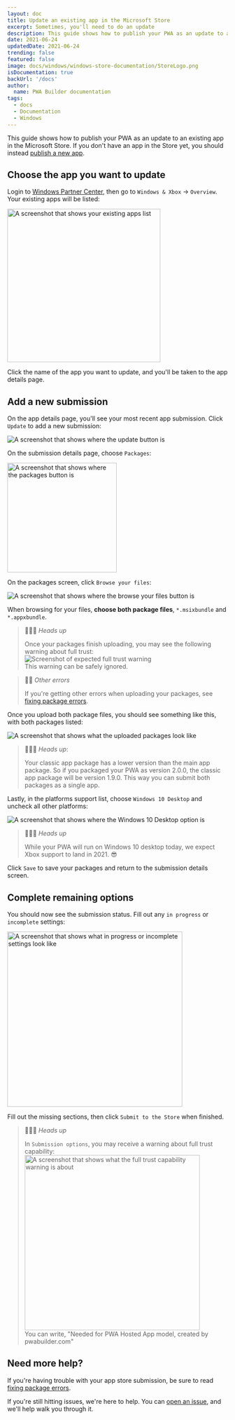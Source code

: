 ```yaml
---
layout: doc
title: Update an existing app in the Microsoft Store
excerpt: Sometimes, you'll need to do an update
description: This guide shows how to publish your PWA as an update to an existing app in the Store
date: 2021-06-24
updatedDate: 2021-06-24
trending: false
featured: false
image: docs/windows/windows-store-documentation/StoreLogo.png
isDocumentation: true
backUrl: '/docs'
author:
  name: PWA Builder documentation
tags:
  - docs
  - Documentation
  - Windows
---
```


This guide shows how to publish your PWA as an update to an existing app in the Microsoft Store. If you don't have an app in the Store yet, you should instead [publish a new app](/publish-new-app.md).

## Choose the app you want to update

Login to [Windows Partner Center](https://partner.microsoft.com/dashboard), then go to `Windows & Xbox` -> `Overview`. Your existing apps will be listed:

<img loading="lazy" alt="A screenshot that shows your existing apps list" src="/docs/windows/update-existing-app/existing-apps.png" width="350px" />

Click the name of the app you want to update, and you'll be taken to the app details page.

## Add a new submission

On the app details page, you'll see your most recent app submission. Click `Update` to add a new submission:

<img loading="lazy" alt="A screenshot that shows where the update button is" src="/docs/windows/update-existing-app/add-submission.png" />

On the submission details page, choose `Packages`:

<img loading="lazy" alt="A screenshot that shows where the packages button is" src="/docs/windows/update-existing-app/packages.png" width="250px" />

On the packages screen, click `Browse your files`:

<img loading="lazy" alt="A screenshot that shows where the browse your files button is" src="/docs/windows/update-existing-app/browse-for-package.png" />

When browsing for your files, **choose both package files**, `*.msixbundle` and `*.appxbundle`.

> 💁🏾‍♂️ *Heads up*
> 
> Once your packages finish uploading, you may see the following warning about full trust: <br><img loading="lazy" src="/docs/windows/update-existing-app/full-trust.png" alt="Screenshot of expected full trust warning"/><br>
> This warning can be safely ignored.


> 💁‍♂️ *Other errors*
> 
> If you're getting other errors when uploading your packages, see [fixing package errors](/package-errors.md).

Once you upload both package files, you should see something like this, with both packages listed:

<img loading="lazy" alt="A screenshot that shows what the uploaded packages look like" src="/docs/windows/update-existing-app/both-packages.png" />
<br>

> 💁🏽‍♀️ *Heads up*: 
> 
> Your classic app package has a lower version than the main app package. So if you packaged your PWA as version 2.0.0, the classic app package will be version 1.9.0. This way you can submit both packages as a single app.

Lastly, in the platforms support list, choose `Windows 10 Desktop` and uncheck all other platforms:

<img loading="lazy" alt="A screenshot that shows where the Windows 10 Desktop option is" src="/docs/windows/update-existing-app/win10-desktop-only.png" />
<br>

> 💁🏿‍♀️ *Heads up*
> 
> While your PWA will run on Windows 10 desktop today, we expect Xbox support to land in 2021. 😎

Click `Save` to save your packages and return to the  submission details screen.

## Complete remaining options

You should now see the submission status. Fill out any `in progress` or `incomplete` settings:

<img loading="lazy" alt="A screenshot that shows what in progress or incomplete settings look like" src="/docs/windows/update-existing-app/remaining-options.png" width="400px" />

Fill out the missing sections, then click `Submit to the Store` when finished.

> 💁🏼‍♀️ *Heads up*
> 
> In `Submission options`, you may receive a warning about full trust capability: <br> <img loading="lazy" alt="A screenshot that shows what the full trust capability warning is about" src="/docs/windows/update-existing-app/full-trust-restricted.png" width="400px" /><br>
> You can write, "Needed for PWA Hosted App model, created by pwabuilder.com"

## Need more help?

If you're having trouble with your app store submission, be sure to read [fixing package errors](/package-errors.md).

If you're still hitting issues, we're here to help. You can [open an issue](https://github.com/pwa-builder/pwabuilder/issues), and we'll help walk you through it.